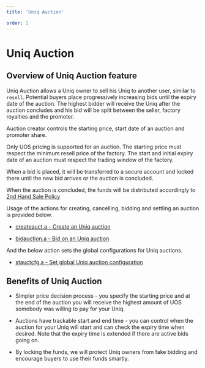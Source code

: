 ```yaml
---
title: 'Uniq Auction'

order: 1
---
```


# Uniq Auction

## Overview of Uniq Auction feature

Uniq Auction allows a Uniq owner to sell his Uniq to another user, similar to `resell`. Potential buyers place progressively increasing bids until the expiry date of the auction. The highest bidder will receive the Uniq after the auction concludes and his bid will be split between the seller, factory royalties and the promoter.

Auction creator controls the starting price, start date of an auction and promoter share.

Only UOS pricing is supported for an auction. The starting price must respect the minimum resell price of the factory. The start and initial expiry date of an auction must respect the trading window of the factory.

When a bid is placed, it will be transferred to a secure account and locked there until the new bid arrives or the auction is concluded.

When the auction is concluded, the funds will be distributed accordingly to [2nd Hand Sale Policy](../../../blockchain/general/antelope-ultra/2nd-hand-sale.md)

Usage of the actions for creating, cancelling, bidding and settling an auction is provided below.

-   [createauct.a - Create an Uniq auction](../../../blockchain/contracts/nft-contract/nft-actions/createauct.a.md)

-   [bidauction.a - Bid on an Uniq auction](../../../blockchain/contracts/nft-contract/nft-actions/bidauction.a.md)

And the below action sets the global configurations for Uniq auctions.

-   [stauctcfg.a - Set global Uniq auction configuration](../../../blockchain/contracts/nft-contract/nft-actions/stauctcfg.a.md)

## Benefits of Uniq Auction

- Simpler price decision process - you specify the starting price and at the end of the auction you will receive the highest amount of UOS somebody was willing to pay for your Uniq.

- Auctions have trackable start and end time - you can control when the auction for your Uniq will start and can check the expiry time when desired. Note that the expiry time is extended if there are active bids going on.

- By locking the funds, we will protect Uniq owners from fake bidding and encourage buyers to use their funds smartly.

